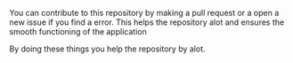You can contribute to this repository by making a pull request or a open a new issue if you find a error.
This helps the repository alot and ensures the smooth functioning of the application

By doing these things you help the repository by alot.
